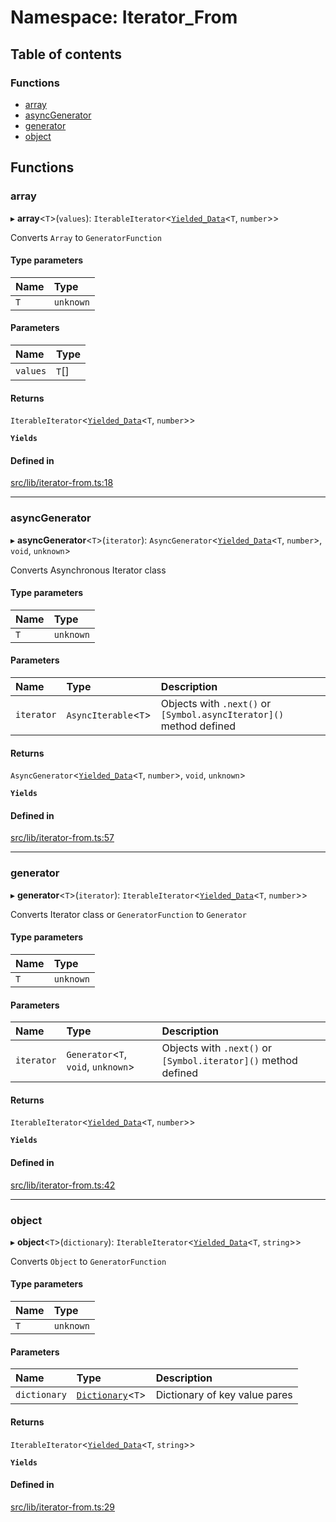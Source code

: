 # Namespace: Iterator\_From

## Table of contents

### Functions

- [array](Iterator_From.md#array)
- [asyncGenerator](Iterator_From.md#asyncgenerator)
- [generator](Iterator_From.md#generator)
- [object](Iterator_From.md#object)

## Functions

### array

▸ **array**<`T`\>(`values`): `IterableIterator`<[`Yielded_Data`](internal_.md#yielded_data)<`T`, `number`\>\>

Converts `Array` to `GeneratorFunction`

#### Type parameters

| Name | Type |
| :------ | :------ |
| `T` | `unknown` |

#### Parameters

| Name | Type |
| :------ | :------ |
| `values` | `T`[] |

#### Returns

`IterableIterator`<[`Yielded_Data`](internal_.md#yielded_data)<`T`, `number`\>\>

**`Yields`**

#### Defined in

[src/lib/iterator-from.ts:18](https://github.com/javascript-utilities/iterator-cascade-callbacks/blob/v1.0.1/src/lib/iterator-from.ts#L18)

___

### asyncGenerator

▸ **asyncGenerator**<`T`\>(`iterator`): `AsyncGenerator`<[`Yielded_Data`](internal_.md#yielded_data)<`T`, `number`\>, `void`, `unknown`\>

Converts Asynchronous Iterator class

#### Type parameters

| Name | Type |
| :------ | :------ |
| `T` | `unknown` |

#### Parameters

| Name | Type | Description |
| :------ | :------ | :------ |
| `iterator` | `AsyncIterable`<`T`\> | Objects with `.next()` or `[Symbol.asyncIterator]()` method defined |

#### Returns

`AsyncGenerator`<[`Yielded_Data`](internal_.md#yielded_data)<`T`, `number`\>, `void`, `unknown`\>

**`Yields`**

#### Defined in

[src/lib/iterator-from.ts:57](https://github.com/javascript-utilities/iterator-cascade-callbacks/blob/v1.0.1/src/lib/iterator-from.ts#L57)

___

### generator

▸ **generator**<`T`\>(`iterator`): `IterableIterator`<[`Yielded_Data`](internal_.md#yielded_data)<`T`, `number`\>\>

Converts Iterator class or `GeneratorFunction` to `Generator`

#### Type parameters

| Name | Type |
| :------ | :------ |
| `T` | `unknown` |

#### Parameters

| Name | Type | Description |
| :------ | :------ | :------ |
| `iterator` | `Generator`<`T`, `void`, `unknown`\> | Objects with `.next()` or `[Symbol.iterator]()` method defined |

#### Returns

`IterableIterator`<[`Yielded_Data`](internal_.md#yielded_data)<`T`, `number`\>\>

**`Yields`**

#### Defined in

[src/lib/iterator-from.ts:42](https://github.com/javascript-utilities/iterator-cascade-callbacks/blob/v1.0.1/src/lib/iterator-from.ts#L42)

___

### object

▸ **object**<`T`\>(`dictionary`): `IterableIterator`<[`Yielded_Data`](internal_.md#yielded_data)<`T`, `string`\>\>

Converts `Object` to `GeneratorFunction`

#### Type parameters

| Name | Type |
| :------ | :------ |
| `T` | `unknown` |

#### Parameters

| Name | Type | Description |
| :------ | :------ | :------ |
| `dictionary` | [`Dictionary`](internal_.md#dictionary)<`T`\> | Dictionary of key value pares |

#### Returns

`IterableIterator`<[`Yielded_Data`](internal_.md#yielded_data)<`T`, `string`\>\>

**`Yields`**

#### Defined in

[src/lib/iterator-from.ts:29](https://github.com/javascript-utilities/iterator-cascade-callbacks/blob/v1.0.1/src/lib/iterator-from.ts#L29)
